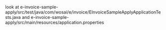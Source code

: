 look at 
e-invoice-sample-apply/src/test/java/com/wosai/e/invoice/EInvoiceSampleApplyApplicationTests.java
and 
e-invoice-sample-apply/src/main/resources/application.properties